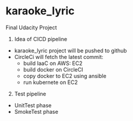 # karaoke_lyric
Final Udacity Project

1. Idea of CICD pipeline
- karaoke_lyric project will be pushed to github
- CircleCi will fetch the latest commit:
    + build IaaC on AWS: EC2
    + build docker on CircleCI
    + copy docker to EC2 using ansible
    + run kubernete on EC2
2. Test pipeline
- UnitTest phase
- SmokeTest phase